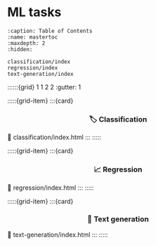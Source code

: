 # ML tasks

```{toctree}
:caption: Table of Contents
:name: mastertoc
:maxdepth: 2
:hidden:

classification/index
regression/index
text-generation/index
```

::::::{grid} 1 1 2 2
:gutter: 1

:::::{grid-item}
:::{card} <h3><center>🏷️ Classification</center></h3>
:link: classification/index.html
:::
:::::

:::::{grid-item}
:::{card} <h3><center>📈 Regression</center></h3>
:link: regression/index.html
:::
:::::

:::::{grid-item}
:::{card} <h3><center>🦜 Text generation</center></h3>
:link: text-generation/index.html
:::
:::::
